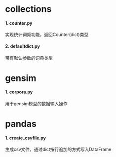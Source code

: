 # collections

#### 1. counter.py
实现统计词频功能，返回Counter(dict)类型

#### 2. defaultdict.py
带有默认参数的词典类型

# gensim
#### 1. corpora.py
用于gensim模型的数据输入操作

# pandas
#### 1. create_csvfile.py
生成csv文件，通过dict按行追加的方式写入DataFrame

